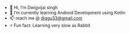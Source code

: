 - 👋 Hi, I’m Dwigvijai singh
- 🌱 I’m currently learning Android Development using Kotlin
- 📫 reach me @ diggu33@gmail.com
- ⚡ Fun fact: Learning very slow as Rabbit

<!---
dwgvijai/dwgvijai is a ✨ special ✨ repository because its `README.md` (this file) appears on your GitHub profile.
You can click the Preview link to take a look at your changes.
--->
